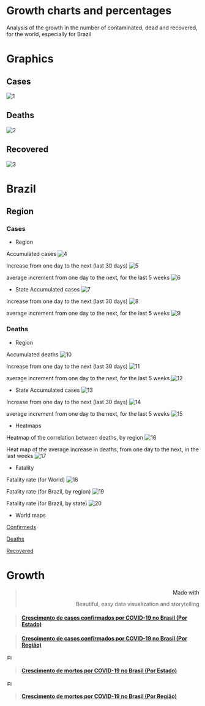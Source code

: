 # Growth charts and percentages
Analysis of the growth in the number of contaminated, dead and recovered, for the world, especially for Brazil

# Graphics

## Cases
![1](https://raw.githubusercontent.com/Manuelfjr/Covid19/master/graphics/confirmedcovid.png)

## Deaths
![2](https://raw.githubusercontent.com/Manuelfjr/Covid19/master/graphics/deathscovid.png)

## Recovered
![3](https://raw.githubusercontent.com/Manuelfjr/Covid19/master/graphics/revoredcovid.png)

# Brazil

## Region

### Cases

* Region

Accumulated cases 
![4](https://raw.githubusercontent.com/Manuelfjr/Covid19/master/brazil/cumconfirmregion.png)

Increase from one day to the next (last 30 days)
![5](https://raw.githubusercontent.com/Manuelfjr/Covid19/master/brazil/confirmratedaysregion.png)

average increment from one day to the next, for the last 5 weeks
![6](https://raw.githubusercontent.com/Manuelfjr/Covid19/master/brazil/confirmrateweeksregion.png)

* State
Accumulated cases 
![7](https://raw.githubusercontent.com/Manuelfjr/Covid19/master/brazil/cumconfirmstate.png)

Increase from one day to the next (last 30 days)
![8](https://raw.githubusercontent.com/Manuelfjr/Covid19/master/brazil/confirmratedaysstate.png)

average increment from one day to the next, for the last 5 weeks
![9](https://raw.githubusercontent.com/Manuelfjr/Covid19/master/brazil/confirmrateweeksstate.png)


### Deaths

* Region

Accumulated deaths 
![10](https://raw.githubusercontent.com/Manuelfjr/Covid19/master/brazil/cumdeathsregion.png)

Increase from one day to the next (last 30 days)
![11](https://raw.githubusercontent.com/Manuelfjr/Covid19/master/brazil/deathsratedaysregion.png)

average increment from one day to the next, for the last 5 weeks
![12](https://raw.githubusercontent.com/Manuelfjr/Covid19/master/brazil/deathsrateweeksregion.png)

* State
Accumulated cases 
![13](https://raw.githubusercontent.com/Manuelfjr/Covid19/master/brazil/cumdeathsstate.png)

Increase from one day to the next (last 30 days)
![14](https://raw.githubusercontent.com/Manuelfjr/Covid19/master/brazil/deathsratedaysstate.png)

average increment from one day to the next, for the last 5 weeks
![15](https://raw.githubusercontent.com/Manuelfjr/Covid19/master/brazil/deathsrateweeksstate.png)

* Heatmaps

Heatmap of the correlation between deaths, by region
![16](https://raw.githubusercontent.com/Manuelfjr/Covid19/master/brazil/heatmapregiondeathscorr.png)

Heat map of the average increase in deaths, from one day to the next, in the last weeks
![17](https://raw.githubusercontent.com/Manuelfjr/Covid19/master/brazil/heatmapregionweeksdeathscorr.png)

* Fatality

Fatality rate (for World)
![18](https://raw.githubusercontent.com/Manuelfjr/Covid19/master/code/fatalityrate.png)

Fatality rate (for Brazil, by region)
![19](https://raw.githubusercontent.com/Manuelfjr/Covid19/master/brazil/fatalityratebrregion.png)

Fatality rate (for Brazil, by state)
![20](https://raw.githubusercontent.com/Manuelfjr/Covid19/master/brazil/fatalityratebrstate.png)

* World maps

[Confirmeds](https://github.com/Manuelfjr/Covid19/blob/master/worldmaps/worldmapsconfirmed.ipynb)

[Deaths](https://github.com/Manuelfjr/Covid19/blob/master/worldmaps/worldmapsdeaths.ipynb)

[Recovered](https://github.com/Manuelfjr/Covid19/blob/master/worldmaps/worldmapsrecovered.ipynb)


# Growth

<blockquote style='width:100%!;margin-top:4px!important;text-align:right!important;'><a class='flourish-credit' href='https://public.flourish.studio/visualisation/2713318/?utm_source=embed&utm_campaign=visualisation/2713318' target='_top' style='text-decoration:none!important'><img alt='Made with Flourish' src='https://public.flourish.studio/resources/made_with_flourish.svg' style='width:105px!important;height:16px!important;border:none!important;margin:0!important;'> </a><p>Beautiful, easy data visualization and storytelling</p></blockquote>



<blockquote class="embedly-card"><h4><a href="https://public.flourish.studio/visualisation/2702302/">Crescimento de casos confirmados por COVID-19 no Brasil (Por Estado)</a></h4></blockquote>

<blockquote class="embedly-card"><h4><a href="https://public.flourish.studio/visualisation/2702550/">Crescimento de casos confirmados por COVID-19 no Brasil (Por Região)</a></h4></blockquote>

<img alt="Flourish logo" src="https://public.flourish.rocks/resources/bosh.svg" style="font:inherit!important;width:auto!important;height:12px!important;border:none!important;margin:0 2px 0!important;vertical-align:middle!important;display:inline-block!important;box-shadow:none!important;"><span style="font:inherit!important;color:#888!important;vertical-align:middle!important;display:inline-block!important;box-shadow:none!important;">

<blockquote class="embedly-card"><h4><a href="https://public.flourish.studio/visualisation/2713318/">Crescimento de mortos por COVID-19 no Brasil (Por Estado)</a></h4></blockquote>

<img alt="Flourish logo" src="https://public.flourish.rocks/resources/bosh.svg" style="font:inherit!important;width:auto!important;height:12px!important;border:none!important;margin:0 2px 0!important;vertical-align:middle!important;display:inline-block!important;box-shadow:none!important;"><span style="font:inherit!important;color:#888!important;vertical-align:middle!important;display:inline-block!important;box-shadow:none!important;">

<blockquote class="embedly-card"><h4><a href="https://public.flourish.studio/visualisation/2713121/">Crescimento de mortos por COVID-19 no Brasil (Por Região)</a></h4></blockquote>
